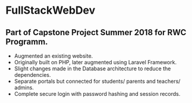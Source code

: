 # FullStackWebDev
## Part of Capstone Project Summer 2018 for RWC Programm.
- Augmented an existing website.
- Originally built on PHP, later augmented using Laravel Framework.
- Slight changes made in the Database architecture to reduce the dependencies.
- Separate portals but connected for students/ parents and teachers/ admins.
- Complete secure login with password hashing and session records.

